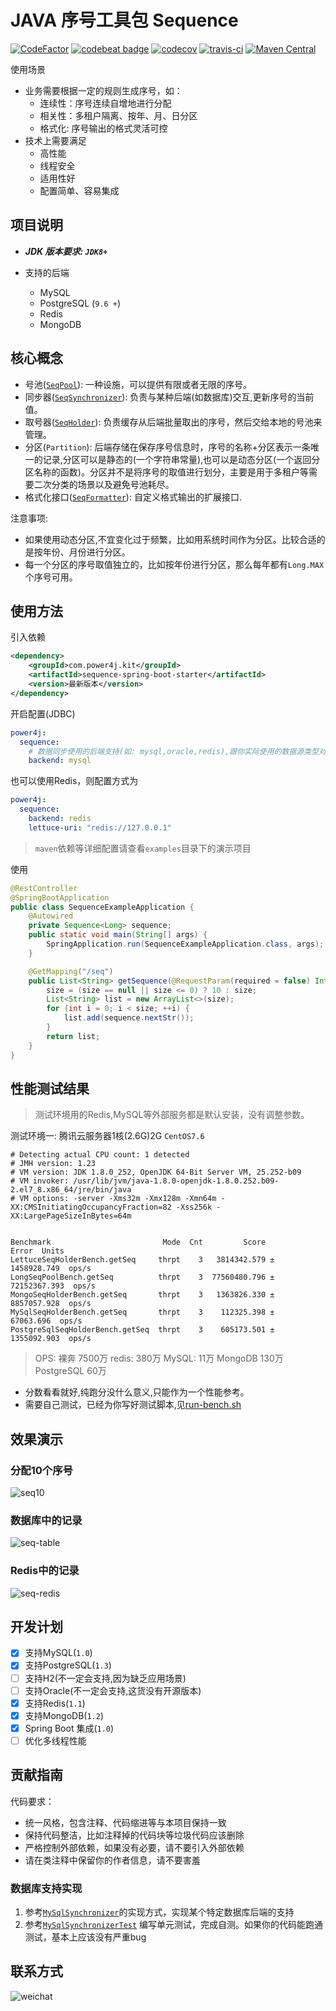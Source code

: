 # JAVA 序号工具包 Sequence
[![CodeFactor](https://www.codefactor.io/repository/github/power4j/sequence/badge/master)](https://www.codefactor.io/repository/github/power4j/sequence/overview/master)
[![codebeat badge](https://codebeat.co/badges/abec5291-8b69-408d-8515-ed65951f7eb5)](https://codebeat.co/projects/github-com-power4j-sequence-master)
[![codecov](https://codecov.io/gh/power4j/sequence/branch/master/graph/badge.svg)](https://codecov.io/gh/power4j/sequence)
[![travis-ci](https://travis-ci.org/power4j/sequence.svg)](https://travis-ci.org/github/power4j/sequence)
[![Maven Central](https://maven-badges.herokuapp.com/maven-central/com.power4j.kit/sequence/badge.svg)](https://maven-badges.herokuapp.com/maven-central/com.power4j.kit/sequence)

使用场景

- 业务需要根据一定的规则生成序号，如：
  - 连续性：序号连续自增地进行分配
  - 相关性：多租户隔离、按年、月、日分区
  - 格式化: 序号输出的格式灵活可控
- 技术上需要满足
  - 高性能
  - 线程安全
  - 适用性好
  - 配置简单、容易集成

## 项目说明

- ***JDK 版本要求: `JDK8+`*** 

- 支持的后端
  - MySQL
  - PostgreSQL (`9.6 +`)
  - Redis
  - MongoDB


## 核心概念

- 号池([`SeqPool`](sequence-core/src/main/java/com/power4j/kit/seq/core/SeqPool.java)): 一种设施，可以提供有限或者无限的序号。
- 同步器([`SeqSynchronizer`](sequence-core/src/main/java/com/power4j/kit/seq/persistent/SeqSynchronizer.java)): 负责与某种后端(如数据库)交互,更新序号的当前值。
- 取号器([`SeqHolder`](sequence-core/src/main/java/com/power4j/kit/seq/persistent/SeqHolder.java)): 负责缓存从后端批量取出的序号，然后交给本地的号池来管理。
- 分区(`Partition`): 后端存储在保存序号信息时，序号的名称+分区表示一条唯一的记录,分区可以是静态的(一个字符串常量),也可以是动态分区(一个返回分区名称的函数)。分区并不是将序号的取值进行划分，主要是用于多租户等需要二次分类的场景以及避免号池耗尽。
- 格式化接口([`SeqFormatter`](sequence-core\src\main\java\com\power4j\kit\seq\core\SeqFormatter.java)): 自定义格式输出的扩展接口.

注意事项:
- 如果使用动态分区,不宜变化过于频繁，比如用系统时间作为分区。比较合适的是按年份、月份进行分区。
- 每一个分区的序号取值独立的，比如按年份进行分区，那么每年都有`Long.MAX`个序号可用。

## 使用方法


引入依赖
```xml
<dependency>
    <groupId>com.power4j.kit</groupId>
    <artifactId>sequence-spring-boot-starter</artifactId>
    <version>最新版本</version>
</dependency>
```

开启配置(JDBC)
```yaml
power4j:
  sequence:
    # 数据同步使用的后端支持(如: mysql,oracle,redis),跟你实际使用的数据源类型对应
    backend: mysql
```

也可以使用Redis，则配置方式为

```yaml
power4j:
  sequence:
    backend: redis
    lettuce-uri: "redis://127.0.0.1"
```

> `maven`依赖等详细配置请查看`examples`目录下的演示项目

使用

```java
@RestController
@SpringBootApplication
public class SequenceExampleApplication {
    @Autowired
    private Sequence<Long> sequence;
    public static void main(String[] args) {
        SpringApplication.run(SequenceExampleApplication.class, args);
    }

    @GetMapping("/seq")
    public List<String> getSequence(@RequestParam(required = false) Integer size) {
        size = (size == null || size <= 0) ? 10 : size;
        List<String> list = new ArrayList<>(size);
        for (int i = 0; i < size; ++i) {
            list.add(sequence.nextStr());
        }
        return list;
    }
}
```

## 性能测试结果
> 测试环境用的Redis,MySQL等外部服务都是默认安装，没有调整参数。

测试环境一: 腾讯云服务器1核(2.6G)2G `CentOS7.6`
```shell
# Detecting actual CPU count: 1 detected
# JMH version: 1.23
# VM version: JDK 1.8.0_252, OpenJDK 64-Bit Server VM, 25.252-b09
# VM invoker: /usr/lib/jvm/java-1.8.0-openjdk-1.8.0.252.b09-2.el7_8.x86_64/jre/bin/java
# VM options: -server -Xms32m -Xmx128m -Xmn64m -XX:CMSInitiatingOccupancyFraction=82 -Xss256k -XX:LargePageSizeInBytes=64m


Benchmark                         Mode  Cnt         Score          Error  Units
LettuceSeqHolderBench.getSeq     thrpt    3   3814342.579 ±  1458928.749  ops/s
LongSeqPoolBench.getSeq          thrpt    3  77560480.796 ± 72152367.393  ops/s
MongoSeqHolderBench.getSeq       thrpt    3   1363826.330 ±  8857057.928  ops/s
MySqlSeqHolderBench.getSeq       thrpt    3    112325.398 ±    67063.696  ops/s
PostgreSqlSeqHolderBench.getSeq  thrpt    3    605173.501 ±  1355092.903  ops/s

```
> OPS:  裸奔 7500万 redis: 380万 MySQL: 11万 MongoDB 130万  PostgreSQL 60万

- 分数看看就好,纯跑分没什么意义,只能作为一个性能参考。
- 需要自己测试，已经为你写好测试脚本,见[run-bench.sh](bench-test/run-bench.sh)

## 效果演示

### 分配10个序号
![seq10](docs/assets/img/get10.png)

### 数据库中的记录
![seq-table](docs/assets/img/seq-table.png)

### Redis中的记录
![seq-redis](docs/assets/img/seq-redis.png)

## 开发计划

 - [X] 支持MySQL(`1.0`)
 - [X] 支持PostgreSQL(`1.3`)
 - [ ] 支持H2(不一定会支持,因为缺乏应用场景)
 - [ ] 支持Oracle(不一定会支持,这货没有开源版本)
 - [x] 支持Redis(`1.1`)
 - [x] 支持MongoDB(`1.2`)
 - [X] Spring Boot 集成(`1.0`)
 - [ ] 优化多线程性能

 ## 贡献指南

 代码要求：
  - 统一风格，包含注释、代码缩进等与本项目保持一致
  - 保持代码整洁，比如注释掉的代码块等垃圾代码应该删除
  - 严格控制外部依赖，如果没有必要，请不要引入外部依赖
  - 请在类注释中保留你的作者信息，请不要害羞

 ### 数据库支持实现

 1. 参考[`MySqlSynchronizer`](sequence-core/src/main/java/com/power4j/kit/seq/persistent/provider/MySqlSynchronizer.java)的实现方式，实现某个特定数据库后端的支持
 2. 参考[`MySqlSynchronizerTest`](sequence-core/src/test/java/com/power4j/kit/seq/persistent/provider/MySqlSynchronizerTest.java) 编写单元测试，完成自测。如果你的代码能跑通测试，基本上应该没有严重bug

 ## 联系方式
 

 ![weichat](docs/assets/img/wei-chat.png)
